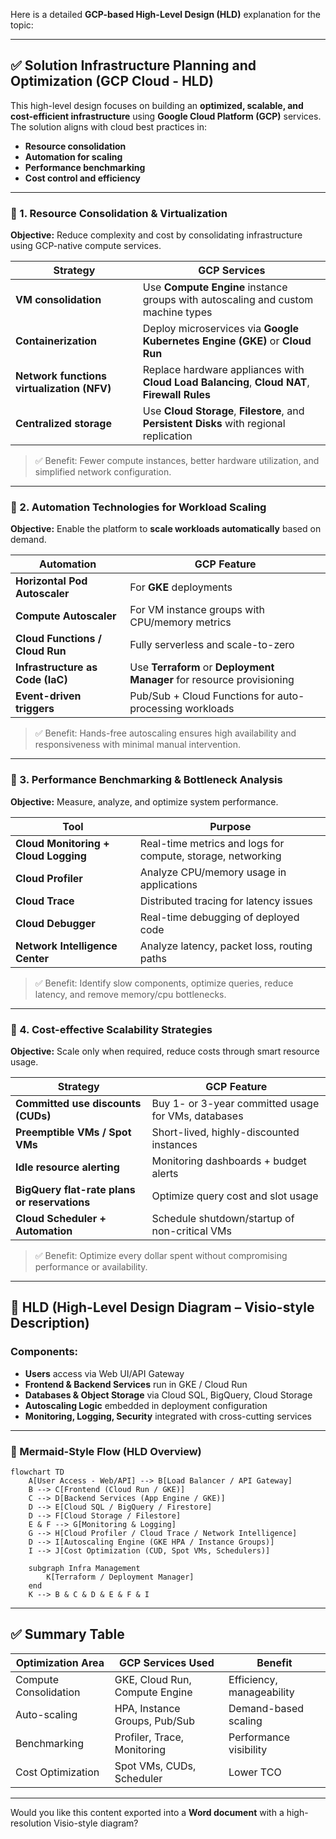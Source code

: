 Here is a detailed **GCP-based High-Level Design (HLD)** explanation for the topic:

---

## ✅ **Solution Infrastructure Planning and Optimization (GCP Cloud - HLD)**

This high-level design focuses on building an **optimized, scalable, and cost-efficient infrastructure** using **Google Cloud Platform (GCP)** services. The solution aligns with cloud best practices in:

* **Resource consolidation**
* **Automation for scaling**
* **Performance benchmarking**
* **Cost control and efficiency**

---

### 🔷 1. **Resource Consolidation & Virtualization**

**Objective:** Reduce complexity and cost by consolidating infrastructure using GCP-native compute services.

| Strategy                                   | GCP Services                                                                                 |
| ------------------------------------------ | -------------------------------------------------------------------------------------------- |
| **VM consolidation**                       | Use **Compute Engine** instance groups with autoscaling and custom machine types             |
| **Containerization**                       | Deploy microservices via **Google Kubernetes Engine (GKE)** or **Cloud Run**                 |
| **Network functions virtualization (NFV)** | Replace hardware appliances with **Cloud Load Balancing**, **Cloud NAT**, **Firewall Rules** |
| **Centralized storage**                    | Use **Cloud Storage**, **Filestore**, and **Persistent Disks** with regional replication     |

> ✅ Benefit: Fewer compute instances, better hardware utilization, and simplified network configuration.

---

### 🔷 2. **Automation Technologies for Workload Scaling**

**Objective:** Enable the platform to **scale workloads automatically** based on demand.

| Automation                       | GCP Feature                                                           |
| -------------------------------- | --------------------------------------------------------------------- |
| **Horizontal Pod Autoscaler**    | For **GKE** deployments                                               |
| **Compute Autoscaler**           | For VM instance groups with CPU/memory metrics                        |
| **Cloud Functions / Cloud Run**  | Fully serverless and scale-to-zero                                    |
| **Infrastructure as Code (IaC)** | Use **Terraform** or **Deployment Manager** for resource provisioning |
| **Event-driven triggers**        | Pub/Sub + Cloud Functions for auto-processing workloads               |

> ✅ Benefit: Hands-free autoscaling ensures high availability and responsiveness with minimal manual intervention.

---

### 🔷 3. **Performance Benchmarking & Bottleneck Analysis**

**Objective:** Measure, analyze, and optimize system performance.

| Tool                                 | Purpose                                                     |
| ------------------------------------ | ----------------------------------------------------------- |
| **Cloud Monitoring + Cloud Logging** | Real-time metrics and logs for compute, storage, networking |
| **Cloud Profiler**                   | Analyze CPU/memory usage in applications                    |
| **Cloud Trace**                      | Distributed tracing for latency issues                      |
| **Cloud Debugger**                   | Real-time debugging of deployed code                        |
| **Network Intelligence Center**      | Analyze latency, packet loss, routing paths                 |

> ✅ Benefit: Identify slow components, optimize queries, reduce latency, and remove memory/cpu bottlenecks.

---

### 🔷 4. **Cost-effective Scalability Strategies**

**Objective:** Scale only when required, reduce costs through smart resource usage.

| Strategy                                     | GCP Feature                                         |
| -------------------------------------------- | --------------------------------------------------- |
| **Committed use discounts (CUDs)**           | Buy 1- or 3-year committed usage for VMs, databases |
| **Preemptible VMs / Spot VMs**               | Short-lived, highly-discounted instances            |
| **Idle resource alerting**                   | Monitoring dashboards + budget alerts               |
| **BigQuery flat-rate plans or reservations** | Optimize query cost and slot usage                  |
| **Cloud Scheduler + Automation**             | Schedule shutdown/startup of non-critical VMs       |

> ✅ Benefit: Optimize every dollar spent without compromising performance or availability.

---

## 🔷 HLD (High-Level Design Diagram – Visio-style Description)

### Components:

* **Users** access via Web UI/API Gateway
* **Frontend & Backend Services** run in GKE / Cloud Run
* **Databases & Object Storage** via Cloud SQL, BigQuery, Cloud Storage
* **Autoscaling Logic** embedded in deployment configuration
* **Monitoring, Logging, Security** integrated with cross-cutting services

---

### 📌 Mermaid-Style Flow (HLD Overview)

```mermaid
flowchart TD
    A[User Access - Web/API] --> B[Load Balancer / API Gateway]
    B --> C[Frontend (Cloud Run / GKE)]
    C --> D[Backend Services (App Engine / GKE)]
    D --> E[Cloud SQL / BigQuery / Firestore]
    D --> F[Cloud Storage / Filestore]
    E & F --> G[Monitoring & Logging]
    G --> H[Cloud Profiler / Cloud Trace / Network Intelligence]
    D --> I[Autoscaling Engine (GKE HPA / Instance Groups)]
    I --> J[Cost Optimization (CUD, Spot VMs, Schedulers)]

    subgraph Infra Management
        K[Terraform / Deployment Manager]
    end
    K --> B & C & D & E & F & I
```

---

## ✅ Summary Table

| Optimization Area     | GCP Services Used              | Benefit                   |
| --------------------- | ------------------------------ | ------------------------- |
| Compute Consolidation | GKE, Cloud Run, Compute Engine | Efficiency, manageability |
| Auto-scaling          | HPA, Instance Groups, Pub/Sub  | Demand-based scaling      |
| Benchmarking          | Profiler, Trace, Monitoring    | Performance visibility    |
| Cost Optimization     | Spot VMs, CUDs, Scheduler      | Lower TCO                 |

---

Would you like this content exported into a **Word document** with a high-resolution Visio-style diagram?

